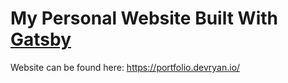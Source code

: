 # My Personal Website Built With [Gatsby](https://www.gatsbyjs.org/)

Website can be found here: https://portfolio.devryan.io/
